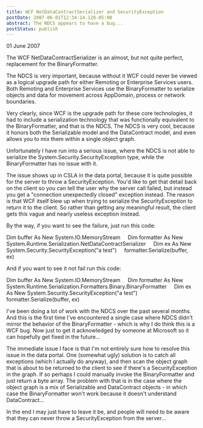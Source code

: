 ```yaml
---
title: WCF NetDataContractSerializer and SecurityException
postDate: 2007-06-01T12:34:14.128-05:00
abstract: The NDCS appears to have a bug...
postStatus: publish
---
```

01 June 2007

The WCF NetDataContractSerializer is an almost, but not quite perfect, replacement for the BinaryFormatter.

The NDCS is very important, because without it WCF could never be viewed as a logical upgrade path for either Remoting or Enterprise Services users. Both Remoting and Enterprise Services use the BinaryFormatter to serialize objects and data for movement across AppDomain, process or network boundaries.

Very clearly, since WCF is the upgrade path for these core technologies, it had to include a serialization technology that was functionally equivalent to the BinaryFormatter, and that is the NDCS. The NDCS is very cool, because it honors both the Serializable model and the DataContract model, and even allows you to mix them within a single object graph.

Unfortunately I have run into a serious issue, where the NDCS is not able to serialize the System.Security.SecurityException type, while the BinaryFormatter has no issue with it.

The issue shows up in CSLA in the data portal, because it is quite possible for the server to throw a SecurityException. You'd like to get that detail back on the client so you can tell the user why the server call failed, but instead you get a "connection unexpectedly closed" exception instead. The reason is that WCF itself blew up when trying to serialize the SecurityException to return it to the client. So rather than getting any meaningful result, the client gets this vague and nearly useless exception instead.

By the way, if you want to see the failure, just run this code:

Dim buffer As New System.IO.MemoryStream
    Dim formatter As New System.Runtime.Serialization.NetDataContractSerializer
    Dim ex As New System.Security.SecurityException("a test")
    formatter.Serialize(buffer, ex)

And if you want to see it not fail run this code:

Dim buffer As New System.IO.MemoryStream
    Dim formatter As New System.Runtime.Serialization.Formatters.Binary.BinaryFormatter
    Dim ex As New System.Security.SecurityException("a test")
    formatter.Serialize(buffer, ex)

I've been doing a lot of work with the NDCS over the past several months. And this is the first time I've encountered a single case where NDCS didn't mirror the behavior of the BinaryFormatter - which is why I do think this is a WCF bug. Now just to get it acknowledged by someone at Microsoft so it can hopefully get fixed in the future...

The immediate issue I face is that I'm not entirely sure how to resolve this issue in the data portal. One (somewhat ugly) solution is to catch all exceptions (which I actually do anyway), and then scan the object graph that is about to be returned to the client to see if there's a SecurityException in the graph. If so perhaps I could manually invoke the BinaryFormatter and just return a byte array. The problem with that is in the case where the object graph is a mix of Serializable and DataContract objects - in which case the BinaryFormatter won't work because it doesn't understand DataContract...

In the end I may just have to leave it be, and people will need to be aware that they can never throw a SecurityException from the server...
